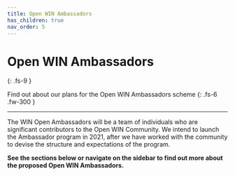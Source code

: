 ```yaml
---
title: Open WIN Ambassadors
has_children: true
nav_order: 5
---
```



# Open WIN Ambassadors
{: .fs-9 }

Find out about our plans for the Open WIN Ambassadors scheme
{: .fs-6 .fw-300 }

---

The WIN Open Ambassadors will be a team of individuals who are significant contributors to the Open WIN Community. We intend to launch the Ambassador program in 2021, after we have worked with the community to devise the structure and expectations of the program.

**See the sections below or navigate on the sidebar to find out more about the proposed Open WIN Ambassadors.**
